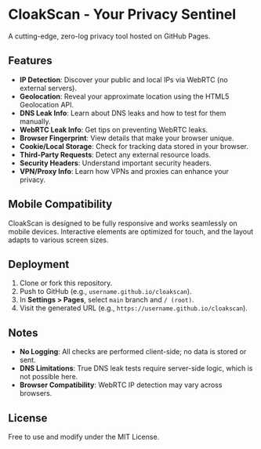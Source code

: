 # CloakScan - Your Privacy Sentinel

A cutting-edge, zero-log privacy tool hosted on GitHub Pages.

## Features

- **IP Detection**: Discover your public and local IPs via WebRTC (no external servers).
- **Geolocation**: Reveal your approximate location using the HTML5 Geolocation API.
- **DNS Leak Info**: Learn about DNS leaks and how to test for them manually.
- **WebRTC Leak Info**: Get tips on preventing WebRTC leaks.
- **Browser Fingerprint**: View details that make your browser unique.
- **Cookie/Local Storage**: Check for tracking data stored in your browser.
- **Third-Party Requests**: Detect any external resource loads.
- **Security Headers**: Understand important security headers.
- **VPN/Proxy Info**: Learn how VPNs and proxies can enhance your privacy.

## Mobile Compatibility

CloakScan is designed to be fully responsive and works seamlessly on mobile devices. Interactive elements are optimized for touch, and the layout adapts to various screen sizes.

## Deployment

1. Clone or fork this repository.
2. Push to GitHub (e.g., `username.github.io/cloakscan`).
3. In **Settings > Pages**, select `main` branch and `/ (root)`.
4. Visit the generated URL (e.g., `https://username.github.io/cloakscan`).

## Notes

- **No Logging**: All checks are performed client-side; no data is stored or sent.
- **DNS Limitations**: True DNS leak tests require server-side logic, which is not possible here.
- **Browser Compatibility**: WebRTC IP detection may vary across browsers.

## License

Free to use and modify under the MIT License.
